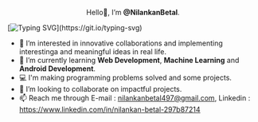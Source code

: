 
  <p align="center">Hello👋, I’m <b>@NilankanBetal</b>.</p>
  
 [![Typing SVG](https://readme-typing-svg.demolab.com?font=Fira+Code&size=30&pause=1000&color=3BF764&width=500&height=70&lines=Welcome+to+my+account!)](https://git.io/typing-svg)

- 👀 I’m interested in innovative collaborations and implementing interestinga and meaningful ideas in real life.
- 🌱 I’m currently learning <b>Web Development</b>, <b>Machine Learning</b> and <b>Android Development</b>.
- 💻 I'm making programming problems solved and some projects.
- 💞️ I’m looking to collaborate on impactful projects.
- 📫 Reach me through E-mail : nilankanbetal497@gmail.com, Linkedin : https://www.linkedin.com/in/nilankan-betal-297b87214 




<!---
NilankanBetal/NilankanBetal is a ✨ special ✨ repository because its `README.md` (this file) appears on your GitHub profile.
You can click the Preview link to take a look at your changes.
--->
